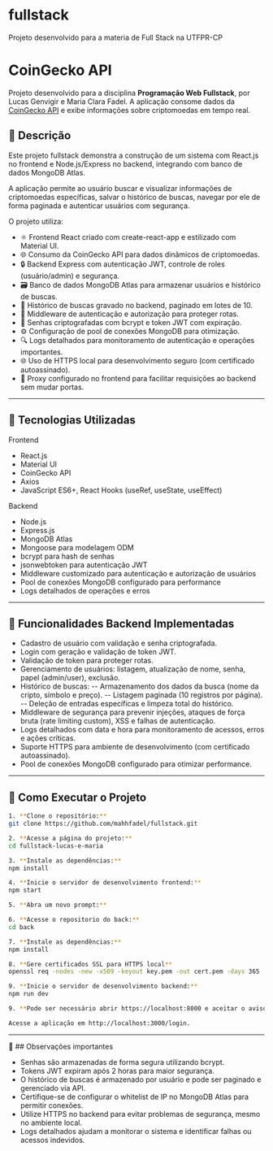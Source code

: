 # fullstack
Projeto desenvolvido para a materia de Full Stack na UTFPR-CP


# CoinGecko API

Projeto desenvolvido para a disciplina **Programação Web Fullstack**, por Lucas Genvigir e Maria Clara Fadel. A aplicação consome dados da [CoinGecko API](https://www.coingecko.com/en/api) e exibe informações sobre criptomoedas em tempo real.

## 📌 Descrição

Este projeto fullstack demonstra a construção de um sistema com React.js no frontend e Node.js/Express no backend, integrando com banco de dados MongoDB Atlas.

A aplicação permite ao usuário buscar e visualizar informações de criptomoedas específicas, salvar o histórico de buscas, navegar por ele de forma paginada e autenticar usuários com segurança.

O projeto utiliza:
- ⚛️ Frontend React criado com create-react-app e estilizado com Material UI.
- 🌐 Consumo da CoinGecko API para dados dinâmicos de criptomoedas.
- 🔒 Backend Express com autenticação JWT, controle de roles (usuário/admin) e segurança.
- 🗃️ Banco de dados MongoDB Atlas para armazenar usuários e histórico de buscas.
- 📜 Histórico de buscas gravado no backend, paginado em lotes de 10.
- 🚦 Middleware de autenticação e autorização para proteger rotas.
- 🔑 Senhas criptografadas com bcrypt e token JWT com expiração.
- ⚙️ Configuração de pool de conexões MongoDB para otimização.
- 🔍 Logs detalhados para monitoramento de autenticação e operações importantes.
- 🌐 Uso de HTTPS local para desenvolvimento seguro (com certificado autoassinado).
- 🔄 Proxy configurado no frontend para facilitar requisições ao backend sem mudar portas.

---

## 🧪 Tecnologias Utilizadas

Frontend
- React.js
- Material UI
- CoinGecko API
- Axios
- JavaScript ES6+, React Hooks (useRef, useState, useEffect)

Backend
- Node.js
- Express.js
- MongoDB Atlas
- Mongoose para modelagem ODM
- bcrypt para hash de senhas
- jsonwebtoken para autenticação JWT
- Middleware customizado para autenticação e autorização de usuários
- Pool de conexões MongoDB configurado para performance
- Logs detalhados de operações e erros

---

## 🔧 Funcionalidades Backend Implementadas
- Cadastro de usuário com validação e senha criptografada.
- Login com geração e validação de token JWT.
- Validação de token para proteger rotas.
- Gerenciamento de usuários: listagem, atualização de nome, senha, papel (admin/user), exclusão.
- Histórico de buscas:
-- Armazenamento dos dados da busca (nome da cripto, símbolo e preço).
-- Listagem paginada (10 registros por página).
-- Deleção de entradas específicas e limpeza total do histórico.
- Middleware de segurança para prevenir injeções, ataques de força bruta (rate limiting custom), XSS e falhas de autenticação.
- Logs detalhados com data e hora para monitoramento de acessos, erros e ações críticas.
- Suporte HTTPS para ambiente de desenvolvimento (com certificado autoassinado).
- Pool de conexões MongoDB configurado para otimizar performance.

---

## 🔧 Como Executar o Projeto 

```bash
1. **Clone o repositório:**
git clone https://github.com/mahhfadel/fullstack.git

2. **Acesse a página do projeto:**
cd fullstack-lucas-e-maria

3. **Instale as dependências:**
npm install

4. **Inicie o servidor de desenvolvimento frontend:**
npm start

5. **Abra um novo prompt:**

6. **Acesse o repositorio do back:**
cd back

7. **Instale as dependências:**
npm install

8. **Gere certificados SSL para HTTPS local**
openssl req -nodes -new -x509 -keyout key.pem -out cert.pem -days 365

9. **Inicie o servidor de desenvolvimento backend:**
npm run dev

9. **Pode ser necessário abrir https://localhost:8000 e aceitar o aviso de segurança manualmente**

Acesse a aplicação em http://localhost:3000/login.
```
---

📌 ## Observações importantes
- Senhas são armazenadas de forma segura utilizando bcrypt.
- Tokens JWT expiram após 2 horas para maior segurança.
- O histórico de buscas é armazenado por usuário e pode ser paginado e gerenciado via API.
- Certifique-se de configurar o whitelist de IP no MongoDB Atlas para permitir conexões.
- Utilize HTTPS no backend para evitar problemas de segurança, mesmo no ambiente local.
- Logs detalhados ajudam a monitorar o sistema e identificar falhas ou acessos indevidos.
